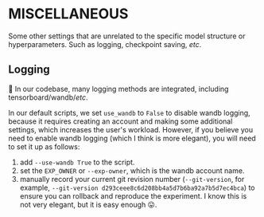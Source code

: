 # MISCELLANEOUS

Some other settings that are unrelated to the specific model structure or hyperparameters. Such as logging, checkpoint saving, *etc*.

## Logging

:hugs: In our codebase, many logging methods are integrated, including tensorboard/wandb/*etc*.

In our default scripts, we set `use_wandb` to `False` to disable wandb logging, because it requires creating an account and making some additional settings, which increases the user's workload. However, if you believe you need to enable wandb logging (which I think is more elegant), you will need to set it up as follows:

1. add `--use-wandb True` to the script.
2. set the `EXP_OWNER` or `--exp-owner`, which is the wandb account name.
3. manually record your current git revision number (`--git-version`, for example, `--git-version d293ceee8c6d208bb4a5d7b6ba92a7b5d7ec4bca`) to ensure you can rollback and reproduce the experiment. I know this is not very elegant, but it is easy enough :stuck_out_tongue:.

